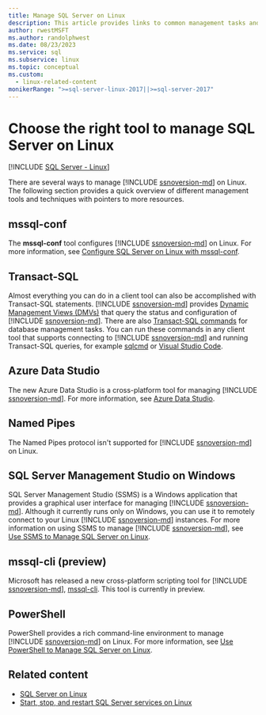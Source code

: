 ```yaml
---
title: Manage SQL Server on Linux
description: This article provides links to common management tasks and tools for SQL Server running on Linux.
author: rwestMSFT
ms.author: randolphwest
ms.date: 08/23/2023
ms.service: sql
ms.subservice: linux
ms.topic: conceptual
ms.custom:
  - linux-related-content
monikerRange: ">=sql-server-linux-2017||>=sql-server-2017"
---
```

# Choose the right tool to manage SQL Server on Linux

[!INCLUDE [SQL Server - Linux](../includes/applies-to-version/sql-linux.md)]

There are several ways to manage [!INCLUDE [ssnoversion-md](../includes/ssnoversion-md.md)] on Linux. The following section provides a quick overview of different management tools and techniques with pointers to more resources.

## mssql-conf

The **mssql-conf** tool configures [!INCLUDE [ssnoversion-md](../includes/ssnoversion-md.md)] on Linux. For more information, see [Configure SQL Server on Linux with mssql-conf](sql-server-linux-configure-mssql-conf.md).

## Transact-SQL

Almost everything you can do in a client tool can also be accomplished with Transact-SQL statements. [!INCLUDE [ssnoversion-md](../includes/ssnoversion-md.md)] provides [Dynamic Management Views (DMVs)](../relational-databases/system-dynamic-management-views/system-dynamic-management-views.md) that query the status and configuration of [!INCLUDE [ssnoversion-md](../includes/ssnoversion-md.md)]. There are also [Transact-SQL commands](../t-sql/language-reference.md) for database management tasks. You can run these commands in any client tool that supports connecting to [!INCLUDE [ssnoversion-md](../includes/ssnoversion-md.md)] and running Transact-SQL queries, for example [sqlcmd](sql-server-linux-setup-tools.md) or [Visual Studio Code](../tools/visual-studio-code/sql-server-develop-use-vscode.md).

## Azure Data Studio

The new Azure Data Studio is a cross-platform tool for managing [!INCLUDE [ssnoversion-md](../includes/ssnoversion-md.md)]. For more information, see [Azure Data Studio](../azure-data-studio/what-is-azure-data-studio.md).

## Named Pipes

The Named Pipes protocol isn't supported for [!INCLUDE [ssnoversion-md](../includes/ssnoversion-md.md)] on Linux.

## SQL Server Management Studio on Windows

SQL Server Management Studio (SSMS) is a Windows application that provides a graphical user interface for managing [!INCLUDE [ssnoversion-md](../includes/ssnoversion-md.md)]. Although it currently runs only on Windows, you can use it to remotely connect to your Linux [!INCLUDE [ssnoversion-md](../includes/ssnoversion-md.md)] instances. For more information on using SSMS to manage [!INCLUDE [ssnoversion-md](../includes/ssnoversion-md.md)], see [Use SSMS to Manage SQL Server on Linux](sql-server-linux-manage-ssms.md).

## mssql-cli (preview)

Microsoft has released a new cross-platform scripting tool for [!INCLUDE [ssnoversion-md](../includes/ssnoversion-md.md)], [mssql-cli](https://blogs.technet.microsoft.com/dataplatforminsider/2017/12/12/try-mssql-cli-a-new-interactive-command-line-tool-for-sql-server/). This tool is currently in preview.

## PowerShell

PowerShell provides a rich command-line environment to manage [!INCLUDE [ssnoversion-md](../includes/ssnoversion-md.md)] on Linux. For more information, see [Use PowerShell to Manage SQL Server on Linux](sql-server-linux-manage-powershell.md).

## Related content

- [SQL Server on Linux](sql-server-linux-overview.md)
- [Start, stop, and restart SQL Server services on Linux](sql-server-linux-start-stop-restart-sql-server-services.md)
